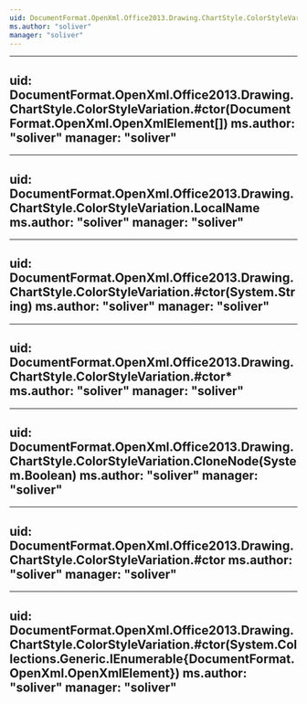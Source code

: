 ```yaml
---
uid: DocumentFormat.OpenXml.Office2013.Drawing.ChartStyle.ColorStyleVariation
ms.author: "soliver"
manager: "soliver"
---
```


---
uid: DocumentFormat.OpenXml.Office2013.Drawing.ChartStyle.ColorStyleVariation.#ctor(DocumentFormat.OpenXml.OpenXmlElement[])
ms.author: "soliver"
manager: "soliver"
---

---
uid: DocumentFormat.OpenXml.Office2013.Drawing.ChartStyle.ColorStyleVariation.LocalName
ms.author: "soliver"
manager: "soliver"
---

---
uid: DocumentFormat.OpenXml.Office2013.Drawing.ChartStyle.ColorStyleVariation.#ctor(System.String)
ms.author: "soliver"
manager: "soliver"
---

---
uid: DocumentFormat.OpenXml.Office2013.Drawing.ChartStyle.ColorStyleVariation.#ctor*
ms.author: "soliver"
manager: "soliver"
---

---
uid: DocumentFormat.OpenXml.Office2013.Drawing.ChartStyle.ColorStyleVariation.CloneNode(System.Boolean)
ms.author: "soliver"
manager: "soliver"
---

---
uid: DocumentFormat.OpenXml.Office2013.Drawing.ChartStyle.ColorStyleVariation.#ctor
ms.author: "soliver"
manager: "soliver"
---

---
uid: DocumentFormat.OpenXml.Office2013.Drawing.ChartStyle.ColorStyleVariation.#ctor(System.Collections.Generic.IEnumerable{DocumentFormat.OpenXml.OpenXmlElement})
ms.author: "soliver"
manager: "soliver"
---
